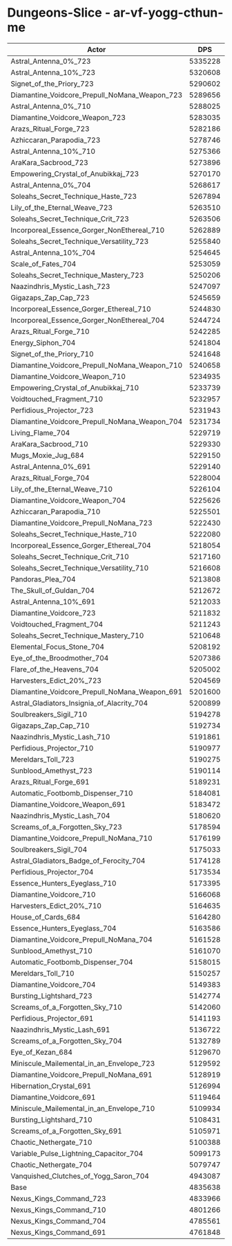 # Dungeons-Slice - ar-vf-yogg-cthun-me
| Actor | DPS | Increase |
|---|:---:|:---:|
|Astral_Antenna_0%_723|5335228|10.33%|
|Astral_Antenna_10%_723|5320608|10.03%|
|Signet_of_the_Priory_723|5290602|9.41%|
|Diamantine_Voidcore_Prepull_NoMana_Weapon_723|5289656|9.39%|
|Astral_Antenna_0%_710|5288025|9.36%|
|Diamantine_Voidcore_Weapon_723|5283035|9.25%|
|Arazs_Ritual_Forge_723|5282186|9.23%|
|Azhiccaran_Parapodia_723|5278746|9.16%|
|Astral_Antenna_10%_710|5275366|9.09%|
|AraKara_Sacbrood_723|5273896|9.06%|
|Empowering_Crystal_of_Anubikkaj_723|5270170|8.99%|
|Astral_Antenna_0%_704|5268617|8.95%|
|Soleahs_Secret_Technique_Haste_723|5267894|8.94%|
|Lily_of_the_Eternal_Weave_723|5263510|8.85%|
|Soleahs_Secret_Technique_Crit_723|5263506|8.85%|
|Incorporeal_Essence_Gorger_NonEthereal_710|5262889|8.84%|
|Soleahs_Secret_Technique_Versatility_723|5255840|8.69%|
|Astral_Antenna_10%_704|5254645|8.66%|
|Scale_of_Fates_704|5253059|8.63%|
|Soleahs_Secret_Technique_Mastery_723|5250206|8.57%|
|Naazindhris_Mystic_Lash_723|5247097|8.51%|
|Gigazaps_Zap_Cap_723|5245659|8.48%|
|Incorporeal_Essence_Gorger_Ethereal_710|5244830|8.46%|
|Incorporeal_Essence_Gorger_NonEthereal_704|5244724|8.46%|
|Arazs_Ritual_Forge_710|5242285|8.41%|
|Energy_Siphon_704|5241804|8.40%|
|Signet_of_the_Priory_710|5241648|8.40%|
|Diamantine_Voidcore_Prepull_NoMana_Weapon_710|5240658|8.38%|
|Diamantine_Voidcore_Weapon_710|5234935|8.26%|
|Empowering_Crystal_of_Anubikkaj_710|5233739|8.23%|
|Voidtouched_Fragment_710|5232957|8.22%|
|Perfidious_Projector_723|5231943|8.20%|
|Diamantine_Voidcore_Prepull_NoMana_Weapon_704|5231734|8.19%|
|Living_Flame_704|5229719|8.15%|
|AraKara_Sacbrood_710|5229330|8.14%|
|Mugs_Moxie_Jug_684|5229150|8.14%|
|Astral_Antenna_0%_691|5229140|8.14%|
|Arazs_Ritual_Forge_704|5228004|8.11%|
|Lily_of_the_Eternal_Weave_710|5226104|8.07%|
|Diamantine_Voidcore_Weapon_704|5225626|8.06%|
|Azhiccaran_Parapodia_710|5225501|8.06%|
|Diamantine_Voidcore_Prepull_NoMana_723|5222430|8.00%|
|Soleahs_Secret_Technique_Haste_710|5222080|7.99%|
|Incorporeal_Essence_Gorger_Ethereal_704|5218054|7.91%|
|Soleahs_Secret_Technique_Crit_710|5217160|7.89%|
|Soleahs_Secret_Technique_Versatility_710|5216608|7.88%|
|Pandoras_Plea_704|5213808|7.82%|
|The_Skull_of_Guldan_704|5212672|7.80%|
|Astral_Antenna_10%_691|5212033|7.78%|
|Diamantine_Voidcore_723|5211832|7.78%|
|Voidtouched_Fragment_704|5211243|7.77%|
|Soleahs_Secret_Technique_Mastery_710|5210648|7.76%|
|Elemental_Focus_Stone_704|5208192|7.70%|
|Eye_of_the_Broodmother_704|5207386|7.69%|
|Flare_of_the_Heavens_704|5205002|7.64%|
|Harvesters_Edict_20%_723|5204569|7.63%|
|Diamantine_Voidcore_Prepull_NoMana_Weapon_691|5201600|7.57%|
|Astral_Gladiators_Insignia_of_Alacrity_704|5200899|7.55%|
|Soulbreakers_Sigil_710|5194278|7.42%|
|Gigazaps_Zap_Cap_710|5192734|7.38%|
|Naazindhris_Mystic_Lash_710|5191861|7.37%|
|Perfidious_Projector_710|5190977|7.35%|
|Mereldars_Toll_723|5190275|7.33%|
|Sunblood_Amethyst_723|5190114|7.33%|
|Arazs_Ritual_Forge_691|5189231|7.31%|
|Automatic_Footbomb_Dispenser_710|5184081|7.21%|
|Diamantine_Voidcore_Weapon_691|5183472|7.19%|
|Naazindhris_Mystic_Lash_704|5180620|7.13%|
|Screams_of_a_Forgotten_Sky_723|5178594|7.09%|
|Diamantine_Voidcore_Prepull_NoMana_710|5176199|7.04%|
|Soulbreakers_Sigil_704|5175033|7.02%|
|Astral_Gladiators_Badge_of_Ferocity_704|5174128|7.00%|
|Perfidious_Projector_704|5173534|6.99%|
|Essence_Hunters_Eyeglass_710|5173395|6.98%|
|Diamantine_Voidcore_710|5166068|6.83%|
|Harvesters_Edict_20%_710|5164635|6.80%|
|House_of_Cards_684|5164280|6.80%|
|Essence_Hunters_Eyeglass_704|5163586|6.78%|
|Diamantine_Voidcore_Prepull_NoMana_704|5161528|6.74%|
|Sunblood_Amethyst_710|5161070|6.73%|
|Automatic_Footbomb_Dispenser_704|5158015|6.67%|
|Mereldars_Toll_710|5150257|6.51%|
|Diamantine_Voidcore_704|5149383|6.49%|
|Bursting_Lightshard_723|5142774|6.35%|
|Screams_of_a_Forgotten_Sky_710|5142060|6.34%|
|Perfidious_Projector_691|5141193|6.32%|
|Naazindhris_Mystic_Lash_691|5136722|6.23%|
|Screams_of_a_Forgotten_Sky_704|5132789|6.15%|
|Eye_of_Kezan_684|5129670|6.08%|
|Miniscule_Mailemental_in_an_Envelope_723|5129592|6.08%|
|Diamantine_Voidcore_Prepull_NoMana_691|5128919|6.06%|
|Hibernation_Crystal_691|5126994|6.03%|
|Diamantine_Voidcore_691|5119464|5.87%|
|Miniscule_Mailemental_in_an_Envelope_710|5109934|5.67%|
|Bursting_Lightshard_710|5108431|5.64%|
|Screams_of_a_Forgotten_Sky_691|5105971|5.59%|
|Chaotic_Nethergate_710|5100388|5.47%|
|Variable_Pulse_Lightning_Capacitor_704|5099173|5.45%|
|Chaotic_Nethergate_704|5079747|5.05%|
|Vanquished_Clutches_of_Yogg_Saron_704|4943087|2.22%|
|Base|4835638|0.00%|
|Nexus_Kings_Command_723|4833966|-0.03%|
|Nexus_Kings_Command_710|4801266|-0.71%|
|Nexus_Kings_Command_704|4785561|-1.04%|
|Nexus_Kings_Command_691|4761848|-1.53%|
